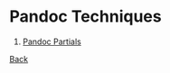 
Pandoc Techniques
=================

1. [Pandoc Partials](../blog/2020/11/09/Pandoc-Partials.html)

[Back](./)

